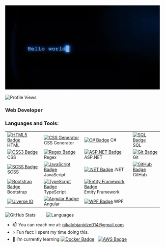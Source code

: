 ![Alt text](https://github.com/Nikoloz911/Nikoloz911/blob/main/Hello_Wolrd_Image.jpg?raw=true)

![Profile Views](https://komarev.com/ghpvc/?username=Nikoloz911&style=flat-square&color=orange)
### Web Developer
### Languages and Tools:  

|                                                                 |                                                   |                                         |                                        |
|-------------------------------------------------------------------------------|---------------------------------------------------------------------------------|-------------------------------------------------------------------------|----------------------------------------|
| [![HTML5 Badge](https://img.shields.io/badge/HTML5-FF5722?logo=html5&logoColor=ffffff)](https://developer.mozilla.org/en-US/docs/Web/HTML) HTML |[![CSS Generator](https://img.shields.io/badge/CSS%20Generator-FF6347?logo=css3&logoColor=ffffff)](https://www.cssportal.com/css-generator/) CSS Generator | [![C# Badge](https://img.shields.io/badge/C%23-512bd4?logo=csharp&logoColor=ffffff)](https://learn.microsoft.com/en-us/dotnet/csharp/) C# | [![SQL Badge](https://img.shields.io/badge/SQL-4479a1?logo=microsoftsqlserver&logoColor=ffffff)](https://www.microsoft.com/en-us/sql-server) SQL |
| [![CSS3 Badge](https://img.shields.io/badge/CSS3-2965f1?logo=css3&logoColor=ffffff)](https://developer.mozilla.org/en-US/docs/Web/CSS) CSS | [![Regex Badge](https://img.shields.io/badge/Regex-ff6347?logo=regex&logoColor=ffffff)](https://regexr.com/) Regex | [![ASP.NET Badge](https://img.shields.io/badge/ASP.NET-5C2D91?logo=aspnet&logoColor=ffffff)](https://dotnet.microsoft.com/apps/aspnet) ASP.NET | [![Git Badge](https://img.shields.io/badge/Git-f05032?logo=git&logoColor=ffffff)](https://git-scm.com/) Git |
| [![SCSS Badge](https://img.shields.io/badge/SCSS-ff69b4?logo=sass&logoColor=ffffff)](https://sass-lang.com/) SCSS | [![JavaScript Badge](https://img.shields.io/badge/JavaScript-f7df1e?logo=javascript&logoColor=ffffff)](https://developer.mozilla.org/en-US/docs/Web/JavaScript) JavaScript | [![.NET Badge](https://img.shields.io/badge/.NET-512bd4?logo=dotnet&logoColor=ffffff)](https://dotnet.microsoft.com/) .NET | [![GitHub Badge](https://img.shields.io/badge/GitHub-181717?logo=github&logoColor=ffffff)](https://github.com/) GitHub |
| [![Bootstrap Badge](https://img.shields.io/badge/Bootstrap-563d7c?logo=bootstrap&logoColor=ffffff)](https://getbootstrap.com/) Bootstrap | [![TypeScript Badge](https://img.shields.io/badge/TypeScript-3178c6?logo=typescript&logoColor=ffffff)](https://www.typescriptlang.org/) TypeScript | [![Entity Framework Badge](https://img.shields.io/badge/Entity%20Framework-7d3c98?logo=entityframework&logoColor=ffffff)](https://learn.microsoft.com/en-us/ef/) Entity Framework | |
| [![Uiverse IO](https://img.shields.io/badge/Uiverse%20IO-0f62fe?logo=universe&logoColor=ffffff)](https://uiverse.io/) | [![Angular Badge](https://img.shields.io/badge/Angular-e23237?logo=angular&logoColor=ffffff)](https://angular.io/) Angular | [![WPF Badge](https://img.shields.io/badge/WPF-5C2D91?logo=windows&logoColor=ffffff)](https://learn.microsoft.com/en-us/dotnet/desktop/wpf/) WPF | |


  ![GitHub Stats](https://github-readme-stats.vercel.app/api?username=Nikoloz911&show_icons=true&theme=radical)    &nbsp;&nbsp;&nbsp; &nbsp;&nbsp;&nbsp;    ![Languages](https://github-readme-stats.vercel.app/api/top-langs/?username=Nikoloz911&show_icons=true&theme=radical&layout=compact) 




- 📫 You can reach me at: nikalobjanidze014@gmail.com
- ⚡ Fun fact: I spent my time doing this.
- 🌱 I’m currently learning [![Docker Badge](https://img.shields.io/badge/Docker-2496ED?logo=docker&logoColor=ffffff)](https://www.docker.com/)  &nbsp; [![AWS Badge](https://img.shields.io/badge/AWS-232F3E?logo=amazonaws&logoColor=ffffff)](https://aws.amazon.com/)




<!--
- 🔭 I’m currently working on ...
- 🌱 I’m currently learning ...
- 👯 I’m looking to collaborate on ...
- 🤔 I’m looking for help with ...
- 💬 Ask me about ...
- 📫 How to reach me: ...
- 😄 Pronouns: ...
- ⚡ Fun fact: ...
-->
